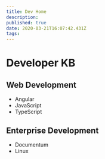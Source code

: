 ```yaml
---
title: Dev Home
description: 
published: true
date: 2020-03-21T16:07:42.431Z
tags: 
---
```


# Developer KB

## Web Development
- Angular
- JavaScript
- TypeScript

## Enterprise Development
- Documentum
- Linux
